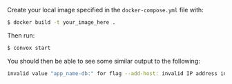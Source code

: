 Create your local image specified in the `docker-compose.yml` file with:

```bash
$ docker build -t your_image_here .
```

Then run:

```bash
$ convox start
```

You should then be able to see some similar output to the following:

```bash
invalid value "app_name-db:" for flag --add-host: invalid IP address in add-host: ""
```
